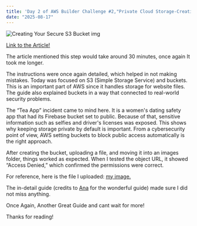 ```yaml
---
title: 'Day 2 of AWS Builder Challenge #2,"Private Cloud Storage-Creating Your Secure S3 Bucket" '
date: "2025-08-17"
---
```

![Creating Your Secure S3 Bucket img](https://prod-assets.cosmic.aws.dev/a/31LGGuXpkIsrEWC4VofAucGvopF/free.webp)

[Link to the Article!](https://builder.aws.com/content/31LBao2glVIot2xaFzKReDlLqrv/private-cloud-storage-creating-your-secure-s3-bucket)

The article mentioned this step would take around 30 minutes, once again It took me longer.

The instructions were once again detailed, which helped in not making mistakes. Today was focused on S3 (Simple Storage Service) and buckets. This is an important part of AWS since it handles storage for website files. The guide also explained buckets in a way that connected to real-world security problems.

The “Tea App” incident came to mind here. It is a women's dating safety app that had its Firebase bucket set to public. Because of that, sensitive information such as selfies and driver's licenses was exposed. This shows why keeping storage private by default is important. From a cybersecurity point of view, AWS setting buckets to block public access automatically is the right approach.

After creating the bucket, uploading a file, and moving it into an images folder, things worked as expected. When I tested the object URL, it showed “Access Denied,” which confirmed the permissions were correct. 

For reference, here is the file I uploaded: [my image.](https://mywebpageps.s3.eu-north-1.amazonaws.com/images/image11.jpg)

The in-detail guide (credits to [Ana](https://builder.aws.com/community/@ana) for the wonderful guide) made sure I did not miss anything.

Once Again, Another Great Guide and cant wait for more!

Thanks for reading!